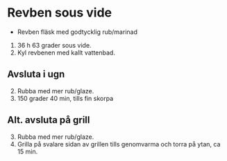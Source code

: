 # Revben sous vide

* Revben fläsk med godtycklig rub/marinad

1. 36 h 63 grader sous vide.
1. Kyl revbenen med kallt vattenbad.

## Avsluta i ugn
2. Rubba med mer rub/glaze. 
2. 150 grader 40 min, tills fin skorpa

## Alt. avsluta på grill
3. Rubba med mer rub/glaze.
3. Grilla på svalare sidan av grillen tills genomvarma och torra på ytan, ca
    15 min. 
